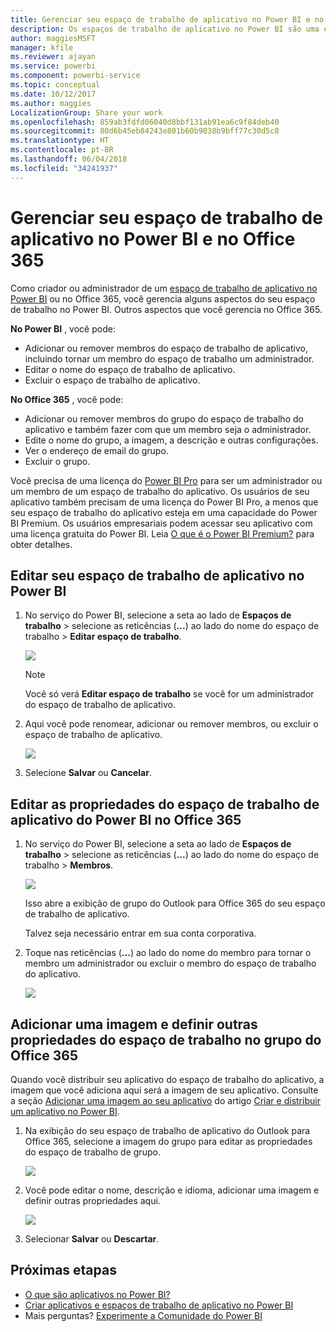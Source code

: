 ```yaml
---
title: Gerenciar seu espaço de trabalho de aplicativo no Power BI e no Office 365
description: Os espaços de trabalho de aplicativo no Power BI são uma experiência de colaboração criada com base em grupos do Office 365. Gerencie seus espaços de trabalho de aplicativo no Power BI e também no Office 365.
author: maggiesMSFT
manager: kfile
ms.reviewer: ajayan
ms.service: powerbi
ms.component: powerbi-service
ms.topic: conceptual
ms.date: 10/12/2017
ms.author: maggies
LocalizationGroup: Share your work
ms.openlocfilehash: 859ab3fdfd06040d8bbf131ab91ea6c9f84deb40
ms.sourcegitcommit: 80d6b45eb84243e801b60b9038b9bff77c30d5c8
ms.translationtype: HT
ms.contentlocale: pt-BR
ms.lasthandoff: 06/04/2018
ms.locfileid: "34241937"
---
```

# <a name="manage-your-app-workspace-in-power-bi-and-office-365"></a>Gerenciar seu espaço de trabalho de aplicativo no Power BI e no Office 365
Como criador ou administrador de um [espaço de trabalho de aplicativo no Power BI](service-install-use-apps.md) ou no Office 365, você gerencia alguns aspectos do seu espaço de trabalho no Power BI. Outros aspectos que você gerencia no Office 365. 

**No Power BI** , você pode:

* Adicionar ou remover membros do espaço de trabalho de aplicativo, incluindo tornar um membro do espaço de trabalho um administrador.
* Editar o nome do espaço de trabalho de aplicativo.
* Excluir o espaço de trabalho de aplicativo.

**No Office 365** , você pode:

* Adicionar ou remover membros do grupo do espaço de trabalho do aplicativo e também fazer com que um membro seja o administrador.
* Edite o nome do grupo, a imagem, a descrição e outras configurações.
* Ver o endereço de email do grupo.
* Excluir o grupo.

Você precisa de uma licença do [Power BI Pro](service-free-vs-pro.md) para ser um administrador ou um membro de um espaço de trabalho do aplicativo. Os usuários de seu aplicativo também precisam de uma licença do Power BI Pro, a menos que seu espaço de trabalho do aplicativo esteja em uma capacidade do Power BI Premium. Os usuários empresariais podem acessar seu aplicativo com uma licença gratuita do Power BI. Leia [O que é o Power BI Premium?](service-premium.md) para obter detalhes.

## <a name="edit-your-app-workspace-in-power-bi"></a>Editar seu espaço de trabalho de aplicativo no Power BI
1. No serviço do Power BI, selecione a seta ao lado de **Espaços de trabalho** > selecione as reticências (**...**) ao lado do nome do espaço de trabalho > **Editar espaço de trabalho**. 
   
   ![](media/service-manage-app-workspace-in-power-bi-and-office-365/power-bi-app-ellipsis.png)
   
   > [!NOTE]
   > Você só verá **Editar espaço de trabalho** se você for um administrador do espaço de trabalho de aplicativo.
   > 
   > 
2. Aqui você pode renomear, adicionar ou remover membros, ou excluir o espaço de trabalho de aplicativo. 
   
   ![](media/service-manage-app-workspace-in-power-bi-and-office-365/power-bi-app-edit-workspace.png)
3. Selecione **Salvar** ou **Cancelar**.

## <a name="edit-power-bi-app-workspace-properties-in-office-365"></a>Editar as propriedades do espaço de trabalho de aplicativo do Power BI no Office 365
1. No serviço do Power BI, selecione a seta ao lado de **Espaços de trabalho** > selecione as reticências (**...**) ao lado do nome do espaço de trabalho > **Membros**. 
   
   ![](media/service-manage-app-workspace-in-power-bi-and-office-365/power-bi-app-ellipsis.png)
   
   Isso abre a exibição de grupo do Outlook para Office 365 do seu espaço de trabalho de aplicativo.
   
   Talvez seja necessário entrar em sua conta corporativa.
2. Toque nas reticências (**...**) ao lado do nome do membro para tornar o membro um administrador ou excluir o membro do espaço de trabalho do aplicativo. 
   
   ![](media/service-manage-app-workspace-in-power-bi-and-office-365/pbi_managegroupo365.png)

## <a name="add-an-image-and-set-other-workspace-properties-in-the-office-365-group"></a>Adicionar uma imagem e definir outras propriedades do espaço de trabalho no grupo do Office 365
Quando você distribuir seu aplicativo do espaço de trabalho do aplicativo, a imagem que você adiciona aqui será a imagem de seu aplicativo. Consulte a seção [Adicionar uma imagem ao seu aplicativo](service-create-distribute-apps.md#add-an-image-to-your-app-optional) do artigo [Criar e distribuir um aplicativo no Power BI](service-create-distribute-apps.md).

1. Na exibição do seu espaço de trabalho de aplicativo do Outlook para Office 365, selecione a imagem do grupo para editar as propriedades do espaço de trabalho de grupo.
   
   ![](media/service-manage-app-workspace-in-power-bi-and-office-365/pbi_editgroupo365.png)
2. Você pode editar o nome, descrição e idioma, adicionar uma imagem e definir outras propriedades aqui.
   
   ![](media/service-manage-app-workspace-in-power-bi-and-office-365/pbi_editgrpo365dialog.png)
3. Selecionar **Salvar** ou **Descartar**.

## <a name="next-steps"></a>Próximas etapas
* [O que são aplicativos no Power BI?](service-install-use-apps.md)
* [Criar aplicativos e espaços de trabalho de aplicativo no Power BI](service-create-distribute-apps.md)
* Mais perguntas? [Experimente a Comunidade do Power BI](http://community.powerbi.com/)

